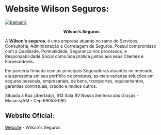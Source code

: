 # Website Wilson Seguros:

<p align="center"><a href="#">

![banner2](https://user-images.githubusercontent.com/64049906/108572415-9c963180-72e8-11eb-9fe4-ef8bee5cd82d.jpeg)
</a>
  <p align="center"><strong> Wilson's Seguros </strong></p>
</p>

A **Wilson's seguros**, é uma empresa atuante no ramo de Serviços, Consultoria, Administração e Corretagem de Seguros. Possui compromisso com a Qualidade, Pontualidade, Segurança nos processos, e Responsabilidade Social como boa prática juntos aos seus Clientes e Fornecedores. 

Em parceria firmada com as principais Seguradoras atuantes no mercado, ela apresenta em seu portfólio de produtos, as mais variadas soluções em seguros pessoais, empresariais, de bens, transportes, equipamentos, garantias contratuais, crédito e muitos outros. 

Situada à Rua Libertador, 913 Sala 8V Nossa Senhora das Graças - Manaus/AM - Cep 69053-090.  

## Website Oficial:

[Website](https://adoring-feynman-266a0b.netlify.app/) - Wilson's Seguros


